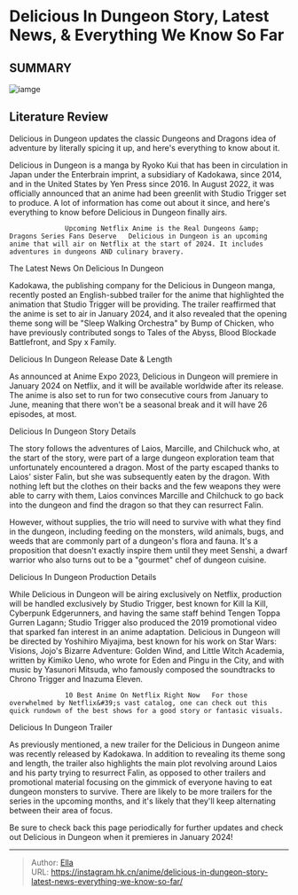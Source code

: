 # Delicious In Dungeon Story, Latest News, &amp; Everything We Know So Far


## SUMMARY 

![iamge](https://static1.srcdn.com/wordpress/wp-content/uploads/2023/10/f7mav6cbqaa2nws.jpg)

## Literature Review

Delicious in Dungeon updates the classic Dungeons and Dragons idea of adventure by literally spicing it up, and here&#39;s everything to know about it.





Delicious in Dungeon is a manga by Ryoko Kui that has been in circulation in Japan under the Enterbrain imprint, a subsidiary of Kadokawa, since 2014, and in the United States by Yen Press since 2016. In August 2022, it was officially announced that an anime had been greenlit with Studio Trigger set to produce. A lot of information has come out about it since, and here&#39;s everything to know before Delicious in Dungeon finally airs.




                  Upcoming Netflix Anime is the Real Dungeons &amp; Dragons Series Fans Deserve   Delicious in Dungeon is an upcoming anime that will air on Netflix at the start of 2024. It includes adventures in dungeons AND culinary bravery.   


 The Latest News On Delicious In Dungeon 
          

Kadokawa, the publishing company for the Delicious in Dungeon manga, recently posted an English-subbed trailer for the anime that highlighted the animation that Studio Trigger will be providing. The trailer reaffirmed that the anime is set to air in January 2024, and it also revealed that the opening theme song will be &#34;Sleep Walking Orchestra&#34; by Bump of Chicken, who have previously contributed songs to Tales of the Abyss, Blood Blockade Battlefront, and Spy x Family.



 Delicious In Dungeon Release Date &amp; Length 
          




As announced at Anime Expo 2023, Delicious in Dungeon will premiere in January 2024 on Netflix, and it will be available worldwide after its release. The anime is also set to run for two consecutive cours from January to June, meaning that there won&#39;t be a seasonal break and it will have 26 episodes, at most.



 Delicious In Dungeon Story Details 
          

The story follows the adventures of Laios, Marcille, and Chilchuck who, at the start of the story, were part of a large dungeon exploration team that unfortunately encountered a dragon. Most of the party escaped thanks to Laios&#39; sister Falin, but she was subsequently eaten by the dragon. With nothing left but the clothes on their backs and the few weapons they were able to carry with them, Laios convinces Marcille and Chilchuck to go back into the dungeon and find the dragon so that they can resurrect Falin.




However, without supplies, the trio will need to survive with what they find in the dungeon, including feeding on the monsters, wild animals, bugs, and weeds that are commonly part of a dungeon&#39;s flora and fauna. It&#39;s a proposition that doesn&#39;t exactly inspire them until they meet Senshi, a dwarf warrior who also turns out to be a &#34;gourmet&#34; chef of dungeon cuisine.



 Delicious In Dungeon Production Details 
          

While Delicious in Dungeon will be airing exclusively on Netflix, production will be handled exclusively by Studio Trigger, best known for Kill la Kill, Cyberpunk Edgerunners, and having the same staff behind Tengen Toppa Gurren Lagann; Studio Trigger also produced the 2019 promotional video that sparked fan interest in an anime adaptation. Delicious in Dungeon will be directed by Yoshihiro Miyajima, best known for his work on Star Wars: Visions, Jojo&#39;s Bizarre Adventure: Golden Wind, and Little Witch Academia, written by Kimiko Ueno, who wrote for Eden and Pingu in the City, and with music by Yasunori Mitsuda, who famously composed the soundtracks to Chrono Trigger and Inazuma Eleven.




                  10 Best Anime On Netflix Right Now   For those overwhelmed by Netflix&#39;s vast catalog, one can check out this quick rundown of the best shows for a good story or fantasic visuals.   



 Delicious In Dungeon Trailer 

 

As previously mentioned, a new trailer for the Delicious in Dungeon anime was recently released by Kadokawa. In addition to revealing its theme song and length, the trailer also highlights the main plot revolving around Laios and his party trying to resurrect Falin, as opposed to other trailers and promotional material focusing on the gimmick of everyone having to eat dungeon monsters to survive. There are likely to be more trailers for the series in the upcoming months, and it&#39;s likely that they&#39;ll keep alternating between their area of focus.




Be sure to check back this page periodically for further updates and check out Delicious in Dungeon when it premieres in January 2024!



---

> Author: [Ella](https://instagram.hk.cn/)  
> URL: https://instagram.hk.cn/anime/delicious-in-dungeon-story-latest-news-everything-we-know-so-far/  

